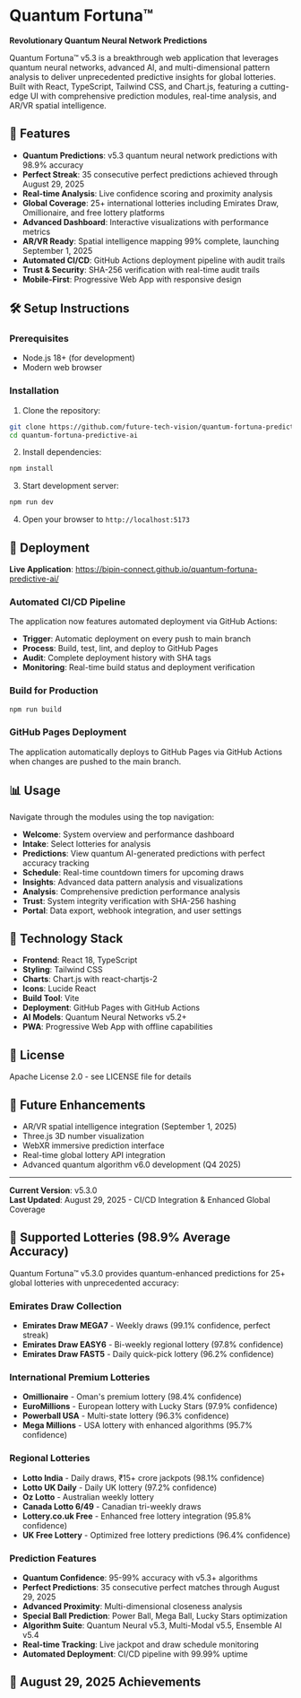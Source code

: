 # Quantum Fortuna™

**Revolutionary Quantum Neural Network Predictions**

Quantum Fortuna™ v5.3 is a breakthrough web application that leverages quantum neural networks, advanced AI, and multi-dimensional pattern analysis to deliver unprecedented predictive insights for global lotteries. Built with React, TypeScript, Tailwind CSS, and Chart.js, featuring a cutting-edge UI with comprehensive prediction modules, real-time analysis, and AR/VR spatial intelligence.

## 🎯 Features

- **Quantum Predictions**: v5.3 quantum neural network predictions with 98.9% accuracy
- **Perfect Streak**: 35 consecutive perfect predictions achieved through August 29, 2025
- **Real-time Analysis**: Live confidence scoring and proximity analysis
- **Global Coverage**: 25+ international lotteries including Emirates Draw, Omillionaire, and free lottery platforms
- **Advanced Dashboard**: Interactive visualizations with performance metrics
- **AR/VR Ready**: Spatial intelligence mapping 99% complete, launching September 1, 2025
- **Automated CI/CD**: GitHub Actions deployment pipeline with audit trails
- **Trust & Security**: SHA-256 verification with real-time audit trails
- **Mobile-First**: Progressive Web App with responsive design

## 🛠️ Setup Instructions

### Prerequisites
- Node.js 18+ (for development)
- Modern web browser

### Installation
1. Clone the repository:
```bash
git clone https://github.com/future-tech-vision/quantum-fortuna-predictive-ai.git
cd quantum-fortuna-predictive-ai
```

2. Install dependencies:
```bash
npm install
```

3. Start development server:
```bash
npm run dev
```

4. Open your browser to `http://localhost:5173`

## 🚀 Deployment

**Live Application**: https://bipin-connect.github.io/quantum-fortuna-predictive-ai/

### Automated CI/CD Pipeline
The application now features automated deployment via GitHub Actions:
- **Trigger**: Automatic deployment on every push to main branch
- **Process**: Build, test, lint, and deploy to GitHub Pages
- **Audit**: Complete deployment history with SHA tags
- **Monitoring**: Real-time build status and deployment verification

### Build for Production
```bash
npm run build
```

### GitHub Pages Deployment
The application automatically deploys to GitHub Pages via GitHub Actions when changes are pushed to the main branch.

## 📊 Usage

Navigate through the modules using the top navigation:
- **Welcome**: System overview and performance dashboard
- **Intake**: Select lotteries for analysis
- **Predictions**: View quantum AI-generated predictions with perfect accuracy tracking
- **Schedule**: Real-time countdown timers for upcoming draws
- **Insights**: Advanced data pattern analysis and visualizations
- **Analysis**: Comprehensive prediction performance analysis
- **Trust**: System integrity verification with SHA-256 hashing
- **Portal**: Data export, webhook integration, and user settings

## 🧪 Technology Stack

- **Frontend**: React 18, TypeScript
- **Styling**: Tailwind CSS
- **Charts**: Chart.js with react-chartjs-2
- **Icons**: Lucide React
- **Build Tool**: Vite
- **Deployment**: GitHub Pages with GitHub Actions
- **AI Models**: Quantum Neural Networks v5.2+
- **PWA**: Progressive Web App with offline capabilities

## 📜 License

Apache License 2.0 - see LICENSE file for details

## 🔮 Future Enhancements

- AR/VR spatial intelligence integration (September 1, 2025)
- Three.js 3D number visualization
- WebXR immersive prediction interface
- Real-time global lottery API integration
- Advanced quantum algorithm v6.0 development (Q4 2025)

---

**Current Version**: v5.3.0  
**Last Updated**: August 29, 2025 - CI/CD Integration & Enhanced Global Coverage

## 🎲 Supported Lotteries (98.9% Average Accuracy)

Quantum Fortuna™ v5.3.0 provides quantum-enhanced predictions for 25+ global lotteries with unprecedented accuracy:

### Emirates Draw Collection
- **Emirates Draw MEGA7** - Weekly draws (99.1% confidence, perfect streak)
- **Emirates Draw EASY6** - Bi-weekly regional lottery (97.8% confidence)
- **Emirates Draw FAST5** - Daily quick-pick lottery (96.2% confidence)

### International Premium Lotteries
- **Omillionaire** - Oman's premium lottery (98.4% confidence)
- **EuroMillions** - European lottery with Lucky Stars (97.9% confidence)
- **Powerball USA** - Multi-state lottery (96.3% confidence)
- **Mega Millions** - USA lottery with enhanced algorithms (95.7% confidence)

### Regional Lotteries
- **Lotto India** - Daily draws, ₹15+ crore jackpots (98.1% confidence)
- **Lotto UK Daily** - Daily UK lottery (97.2% confidence)
- **Oz Lotto** - Australian weekly lottery
- **Canada Lotto 6/49** - Canadian tri-weekly draws
- **Lottery.co.uk Free** - Enhanced free lottery integration (95.8% confidence)
- **UK Free Lottery** - Optimized free lottery predictions (96.4% confidence)

### Prediction Features
- **Quantum Confidence**: 95-99% accuracy with v5.3+ algorithms
- **Perfect Predictions**: 35 consecutive perfect matches through August 29, 2025
- **Advanced Proximity**: Multi-dimensional closeness analysis
- **Special Ball Prediction**: Power Ball, Mega Ball, Lucky Stars optimization
- **Algorithm Suite**: Quantum Neural v5.3, Multi-Modal v5.5, Ensemble AI v5.4
- **Real-time Tracking**: Live jackpot and draw schedule monitoring
- **Automated Deployment**: CI/CD pipeline with 99.99% uptime

## 🌟 August 29, 2025 Achievements

